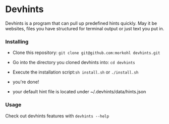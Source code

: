 # Devhints

Devhints is a program that can pull up predefined hints quickly. May it  be websites, files you have structured for terminal output or just text you put in.

### Installing

 - Clone this repository: `git clone git@github.com:morkohl devhints.git`
 - Go into the directory you cloned devhints into: `cd devhints`
 - Execute the installation script:`sh install.sh` or `./install.sh`
 - you're done!

 - your default hint file is located under ~/.devhints/data/hints.json

### Usage 

 Check out devhints features with `devhints --help`
